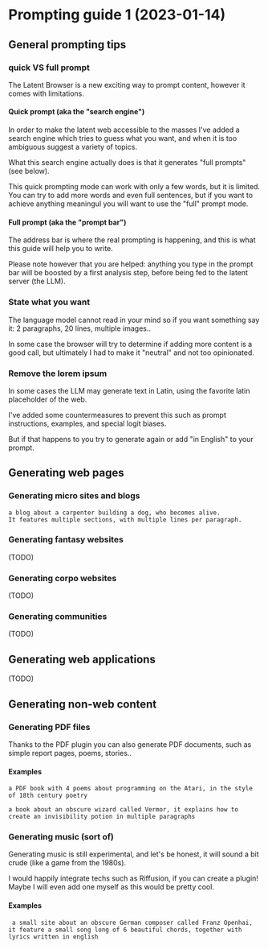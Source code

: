 # Prompting guide 1 (2023-01-14)

## General prompting tips

### quick VS full prompt

The Latent Browser is a new exciting way to prompt content, however it comes with limitations.

#### Quick prompt (aka the "search engine")

In order to make the latent web accessible to the masses I've added a search engine which tries to guess what you want, and when it is too ambiguous suggest a variety of topics.

What this search engine actually does is that it generates "full prompts" (see below).

This quick prompting mode can work with only a few words, but it is limited. You can try to add more words and even full sentences, but if you want to achieve anything meaningul you will want to use the "full" prompt mode.

#### Full prompt (aka the "prompt bar")

The address bar is where the real prompting is happening, and this is what this guide will help you to write.

Please note however that you are helped: anything you type in the prompt bar will be boosted by a first analysis step, before being fed to the latent server (the LLM).

### State what you want

The language model cannot read in your mind so if you want something say it: 2 paragraphs, 20 lines, multiple images..

In some case the browser will try to determine if adding more content is a good call, but ultimately I had to make it "neutral" and not too opinionated.

### Remove the lorem ipsum

In some cases the LLM may generate text in Latin, using the favorite latin placeholder of the web.

I've added some countermeasures to prevent this such as prompt instructions, examples, and special logit biases.

But if that happens to you try to generate again or add "in English" to your prompt.

## Generating web pages

### Generating micro sites and blogs

```
a blog about a carpenter building a dog, who becomes alive.
It features multiple sections, with multiple lines per paragraph.
```

### Generating fantasy websites

(TODO)

### Generating corpo websites

(TODO)

### Generating communities

(TODO)

## Generating web applications

(TODO)

## Generating non-web content

### Generating PDF files

Thanks to the PDF plugin you can also generate PDF documents, such as simple report pages, poems, stories..

#### Examples

```
a PDF book with 4 poems about programming on the Atari, in the style of 18th century poetry
```

```
a book about an obscure wizard called Vermor, it explains how to create an invisibility potion in multiple paragraphs
```

### Generating music (sort of)

Generating music is still experimental, and let's be honest, it will sound a bit crude (like a game from the 1980s).

I would happily integrate techs such as Riffusion, if you can create a plugin!
Maybe I will even add one myself as this would be pretty cool.

#### Examples

```
 a small site about an obscure German composer called Franz Openhai, it feature a small song long of 6 beautiful chords, together with lyrics written in english
```
